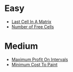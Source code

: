 # Easy
- [Last Cell In A Matrix](https://github.com/shamnad-sherief/java-challenge/blob/main/src/excercise/matrix/LastCellMatrix.java)
- [Number of Free Cells](https://github.com/shamnad-sherief/java-challenge/blob/main/src/excercise/matrix/NoOfFreeCells.java)

# Medium
- [Maximum Profit On Intervals](https://github.com/shamnad-sherief/java-challenge/blob/main/src/excercise/queue/ShortestPathToPrime.java)
- [Minimum Cost To Paint](https://github.com/shamnad-sherief/java-challenge/blob/main/src/excercise/matrix/MinimumCostToPaint.java)
